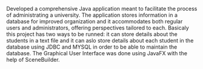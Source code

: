 Developed a comprehensive Java application meant to facilitate the process of administrating a university. The application stores information in a database for improved organization and it accommodates both regular users and administrators, offering perspectives tailored to each. 
Basicaly this project has two ways to be runned: it can store details about the students in a text file and it can aslo store details about each student in the database using JDBC and MYSQL in order to be able to maintain the database.
The Graphical User Interface was done using JavaFX with the help of SceneBuilder.
